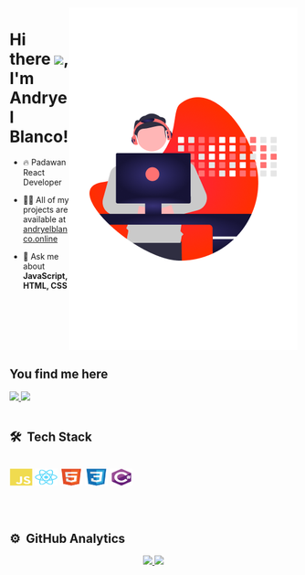 <img align="right" height="600px" src="./illustration.png"/>

<h1> Hi there <img src='https://raw.githubusercontent.com/kaueMarques/kaueMarques/master/hi.gif' height='25px' />, I'm Andryel Blanco! </h1>

- 🔥 Padawan React Developer

- 👨‍💻 All of my projects are available at [andryelblanco.online](https://andryelblanco.online)

- 💬 Ask me about **JavaScript, HTML, CSS**
<div style='display: inline-block'>
  <h2>You find me here</h2>
  <a href='https://www.linkedin.com/in/andryel-blanco/'>
    <img src='https://img.shields.io/badge/LinkedIn-0077B5?style=for-the-badge&logo=linkedin&logoColor=white' />
  </a>
  <a href='https://www.instagram.com/andryel_blanco/'>
    <img src='https://img.shields.io/badge/Instagram-E4405F?style=for-the-badge&logo=instagram&logoColor=white' />  
  </a>
</div>

<br>
<br>
<h2> 🛠 &nbsp;Tech Stack </h2>
<div style="display: inline_block"><br>
  <img align="center" alt="Js" height="30" width="40" src="https://raw.githubusercontent.com/devicons/devicon/master/icons/javascript/javascript-plain.svg">
  <img align="center" alt="React" height="30" width="40" src="https://raw.githubusercontent.com/devicons/devicon/master/icons/react/react-original.svg">
  <img align="center" alt="HTML" height="30" width="40" src="https://raw.githubusercontent.com/devicons/devicon/master/icons/html5/html5-original.svg">
  <img align="center" alt="CSS" height="30" width="40" src="https://raw.githubusercontent.com/devicons/devicon/master/icons/css3/css3-original.svg">
  <img align="center" alt="Csharp" height="30" width="40" src="https://raw.githubusercontent.com/devicons/devicon/master/icons/csharp/csharp-original.svg">
</div>
<br>
<br>
<br>
<h2> ⚙️ &nbsp;GitHub Analytics</h2>
<div align="center">
  <a href="https://github.com/AndryelBlanco">
  <img height="180em" src="https://github-readme-stats.vercel.app/api?username=AndryelBlanco&show_icons=true&theme=dracula&include_all_commits=true&count_private=true"/>
  <img height="180em" src="https://github-readme-stats.vercel.app/api/top-langs/?username=AndryelBlanco&layout=compact&langs_count=7&theme=dracula"/>
</div>



